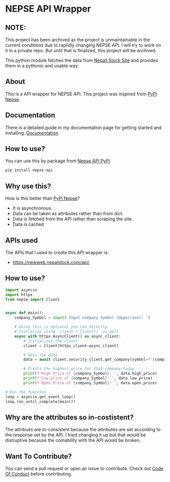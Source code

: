# NEPSE API Wrapper

## NOTE: 

This project has been archived as the project is unmaintainable in the current conditions due to raplidly changing NEPSE API. 
I will try to work on it in a private repo. But until that is finalized, this project will be archived.


This python module fetches the data from [Nepali Stock Site](https://newweb.nepalstock.com/) and provides them in a pythonic
and usable way.

## About

This is a API wrapper for NEPSE API. This project was inspired from [PyPi Nepse](https://github.com/pyFrappe/nepse). 

## Documentation

There is a detailed guide in my documentation page for getting started and installing.
[Documentation](https://nepse-api.readthedocs.io/)

## How to use?

You can use this by package from [Nepse API PyPi](https://pypi.org/project/nepse-api/)
```sh
pip install nepse-api
```

## Why use this?

How is this better than [PyPi Nepse](https://github.com/pyFrappe/nepse)?
- It is asynchronous.
- Data can be taken as attributes rather than from dict.
- Data is fetched from the API rather than scraping the site.
- Data is cached 

## APIs used

The APIs that I used to create this API wrapper is:
- https://newweb.nepalstock.com/api/

## How to use?

```py
import asyncio
import httpx
from nepse import Client


async def main():
    company_Symbol = input('Input Company Symbol (Uppercase): ')

    # Doing this is optional you can directly
    # Initialize using `client = Client()` as well
    async with httpx.AsyncClient() as async_client:
        # Initializes the client
        client = Client(httpx_client=async_client)

        # Gets the data
        data = await client.security_client.get_company(symbol=f"{company_Symbol}")

        # Prints the highest price for that company today
        print(f'High Price of {company_Symbol}: ', data.high_price)
        print(f'Low price of {company_Symbol}: ', data.low_price)
        print(f'Open Price of {company_Symbol}: ', data.open_price)

# Run the function
loop = asyncio.get_event_loop()
loop.run_until_complete(main())
```

## Why are the attributes so in-costistent?

The attribues are in-consistent because the attributes are set according to the response set by the API. 
I tried changing it up but that would be distruptive because the comability with the API would be broken. 

## Want To Contribute?

You can send a pull request or open an issue to contribute.
Check out [Code Of Conduct](CODE_OF_CONDUCT.md) before contributing.
